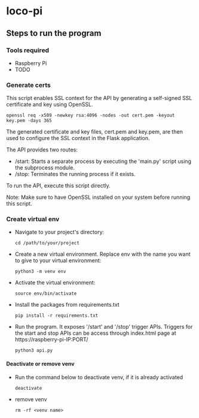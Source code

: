 # loco-pi
## Steps to run the program
### Tools required
- Raspberry Pi
- TODO
### Generate certs
This script enables SSL context for the API by generating a self-signed SSL certificate and key using OpenSSL.

```
openssl req -x509 -newkey rsa:4096 -nodes -out cert.pem -keyout key.pem -days 365
```

The generated certificate and key files, cert.pem and key.pem, are then used to configure the SSL context in the Flask application.

The API provides two routes:
- /start: Starts a separate process by executing the 'main.py' script using the subprocess module.
- /stop: Terminates the running process if it exists.

To run the API, execute this script directly.

Note: Make sure to have OpenSSL installed on your system before running this script.
### Create virtual env
- Navigate to your project's directory:
    ```
    cd /path/to/your/project
    ```
- Create a new virtual environment. Replace env with the name you want to give to your virtual environment:
    ```
    python3 -m venv env
    ```
- Activate the virtual environment:
    ```
    source env/bin/activate
    ```
- Install the packages from requirements.txt
    ```
    pip install -r requirements.txt
    ```
- Run the program. It exposes '/start' and '/stop' trigger APIs. Triggers for the start and stop APIs can be access through index.html page at https://raspberry-pi-IP:PORT/
    ```
    python3 api.py
    ```
#### Deactivate or remove venv
- Run the command below to deactivate venv, if it is already activated
    ```
    deactivate
    ```
- remove venv 
    ```
    rm -rf <venv name>
    ```


